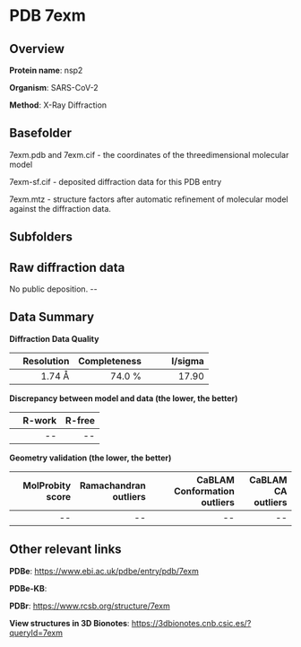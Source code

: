 # PDB 7exm

## Overview

**Protein name**: nsp2

**Organism**: SARS-CoV-2

**Method**: X-Ray Diffraction



## Basefolder

7exm.pdb and 7exm.cif - the coordinates of the threedimensional molecular model

7exm-sf.cif - deposited diffraction data for this PDB entry

7exm.mtz - structure factors after automatic refinement of molecular model against the diffraction data.

## Subfolders









## Raw diffraction data

No public deposition. --<br> 

## Data Summary
**Diffraction Data Quality**

|   | Resolution | Completeness| I/sigma |
|---|-------------:|----------------:|--------------:|
|   |1.74 Å|74.0  %|<img width=50/>17.90|

**Discrepancy between model and data (the lower, the better)**

|   | **R-work**| **R-free**   
|---|-------------:|----------------:|           
||--|--|

**Geometry validation (the lower, the better)**

|   |**MolProbity<br>score**| **Ramachandran<br>outliers** | **CaBLAM<br>Conformation outliers** | **CaBLAM<br>CA outliers** |
|---|-------------:|----------------:|----------------:|----------------:|
||--|--|--|--|

 

 



## Other relevant links 
**PDBe**:  https://www.ebi.ac.uk/pdbe/entry/pdb/7exm

**PDBe-KB**:  
 
**PDBr**: https://www.rcsb.org/structure/7exm 

**View structures in 3D Bionotes**: https://3dbionotes.cnb.csic.es/?queryId=7exm


